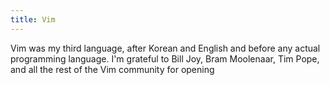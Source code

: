 ```yaml
---
title: Vim
---
```


Vim was my third language, after Korean and English and before any actual
programming language. I'm grateful to Bill Joy, Bram Moolenaar, Tim Pope, and
all the rest of the Vim community for opening
